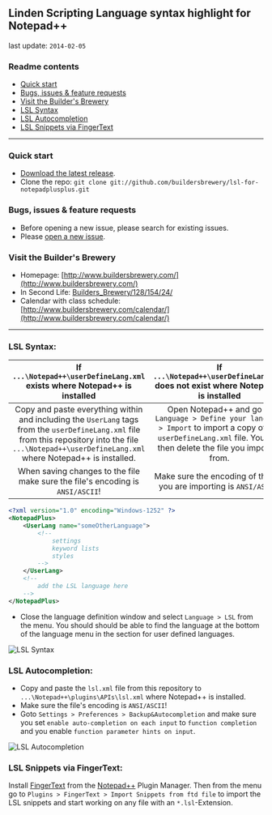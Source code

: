 ## Linden Scripting Language syntax highlight for Notepad++

last update: `2014-02-05`

### Readme contents

* [Quick start](#quick-start)
* [Bugs, issues & feature requests](#bugs-issues--feature-requests)
* [Visit the Builder's Brewery](#visit-the-builders-brewery)
* [LSL Syntax](#lsl-syntax)
* [LSL Autocompletion](#lsl-autocompletion)
* [LSL Snippets via FingerText](#lsl-snippets-via-fingertext)

___

### Quick start

* [Download the latest release](https://github.com/buildersbrewery/lsl-for-notepadplusplus/archive/master.zip).
* Clone the repo: `git clone git://github.com/buildersbrewery/lsl-for-notepadplusplus.git`

### Bugs, issues & feature requests

* Before opening a new issue, please search for existing issues.
* Please [open a new issue](https://github.com/buildersbrewery/lsl-for-notepadplusplus/issues/).

### Visit the Builder's Brewery

* Homepage: [http://www.buildersbrewery.com/](http://www.buildersbrewery.com/)
* In Second Life: [Builders_Brewery/128/154/24/](http://maps.secondlife.com/secondlife/Builders%20Brewery/128/154/24/)
* Calendar with class schedule: [http://www.buildersbrewery.com/calendar/](http://www.buildersbrewery.com/calendar/)

___

### LSL Syntax:

| If `...\Notepad++\userDefineLang.xml` exists where Notepad++ is installed | If `...\Notepad++\userDefineLang.xml` does not exist where Notepad++ is installed |
|:---:|:---:|
| Copy and paste everything within and including the `UserLang` tags from the `userDefineLang.xml` file from this repository into the file `...\Notepad++\userDefineLang.xml` where Notepad++ is installed. | Open Notepad++ and go to `Language > Define your language > Import` to import a copy of the `userDefineLang.xml` file. You can then delete the file you imported from. |
| When saving changes to the file make sure the file's encoding is `ANSI/ASCII`! | Make sure the encoding of the file you are importing is `ANSI/ASCII`! |

```xml
<?xml version="1.0" encoding="Windows-1252" ?>
<NotepadPlus>
    <UserLang name="someOtherLanguage">
        <!--
            settings
            keyword lists
            styles
        -->
    </UserLang>
    <!--
        add the LSL language here
    -->
</NotepadPlus>
```

* Close the language definition window and select `Language > LSL` from the menu. You should should be able to find the language at the bottom of the language menu in the section for user defined languages.

![LSL Syntax](https://raw.github.com/buildersbrewery/lsl-for-notepadplusplus/master/static/screenshot_lsl_notepadplusplus.png)

### LSL Autocompletion:

* Copy and paste the `lsl.xml` file from this repository to `...\Notepad++\plugins\APIs\lsl.xml` where Notepad++ is installed.
* Make sure the file's encoding is `ANSI/ASCII`!
* Goto `Settings > Preferences > Backup&Autocompletion` and make sure you set `enable auto-completion on each input` to `function completion` and you enable `function parameter hints on input`.

![LSL Autocompletion](https://raw.github.com/buildersbrewery/lsl-for-notepadplusplus/master/static/screencast_lsl_notepadplusplus.gif)

### LSL Snippets via FingerText:

Install [FingerText](https://github.com/erinata/FingerText) from the [Notepad++](http://notepad-plus-plus.org/) Plugin Manager. Then from the menu go to `Plugins > FingerText > Import Snippets from ftd file` to import the LSL snippets and start working on any file with an `*.lsl`-Extension.
